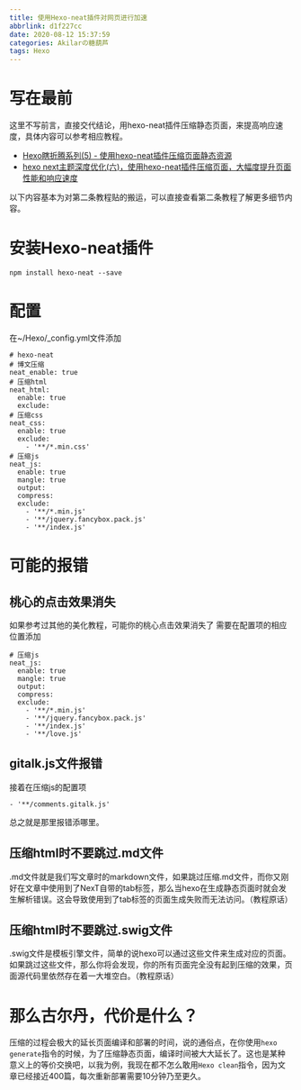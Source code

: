 ```yaml
---
title: 使用Hexo-neat插件对网页进行加速
abbrlink: d1f227cc
date: 2020-08-12 15:37:59
categories: Akilarの糖葫芦
tags: Hexo
---
```

# 写在最前
这里不写前言，直接交代结论，用hexo-neat插件压缩静态页面，来提高响应速度，具体内容可以参考相应教程。
- [Hexo瞎折腾系列(5) - 使用hexo-neat插件压缩页面静态资源](https://blog.csdn.net/lewky_liu/article/details/82432003)
- [hexo next主题深度优化(六)，使用hexo-neat插件压缩页面，大幅度提升页面性能和响应速度](https://ilxx.gitee.io/hexo_liu_yasuo.html)

以下内容基本为对第二条教程贴的搬运，可以直接查看第二条教程了解更多细节内容。
# 安装Hexo-neat插件
```
npm install hexo-neat --save
```
# 配置
在~/Hexo/_config.yml文件添加
```
# hexo-neat
# 博文压缩
neat_enable: true
# 压缩html
neat_html:
  enable: true
  exclude:
# 压缩css  
neat_css:
  enable: true
  exclude:
    - '**/*.min.css'
# 压缩js
neat_js:
  enable: true
  mangle: true
  output:
  compress:
  exclude:
    - '**/*.min.js'
    - '**/jquery.fancybox.pack.js'
    - '**/index.js'
```

# 可能的报错
## 桃心的点击效果消失
如果参考过其他的美化教程，可能你的桃心点击效果消失了
需要在配置项的相应位置添加
```
# 压缩js
neat_js:
  enable: true
  mangle: true
  output:
  compress:
  exclude:
    - '**/*.min.js'
    - '**/jquery.fancybox.pack.js'
    - '**/index.js'  
    - '**/love.js'
```
## gitalk.js文件报错
接着在压缩js的配置项
```
- '**/comments.gitalk.js'
```
总之就是那里报错添哪里。
## 压缩html时不要跳过.md文件
.md文件就是我们写文章时的markdown文件，如果跳过压缩.md文件，而你又刚好在文章中使用到了NexT自带的tab标签，那么当hexo在生成静态页面时就会发生解析错误。这会导致使用到了tab标签的页面生成失败而无法访问。（教程原话）

## 压缩html时不要跳过.swig文件
.swig文件是模板引擎文件，简单的说hexo可以通过这些文件来生成对应的页面。如果跳过这些文件，那么你将会发现，你的所有页面完全没有起到压缩的效果，页面源代码里依然存在着一大堆空白。（教程原话）

# 那么古尔丹，代价是什么？
压缩的过程会极大的延长页面编译和部署的时间，说的通俗点，在你使用`hexo generate`指令的时候，为了压缩静态页面，编译时间被大大延长了。这也是某种意义上的等价交换吧，以我为例，我现在都不怎么敢用`Hexo clean`指令，因为文章已经接近400篇，每次重新部署需要10分钟乃至更久。
